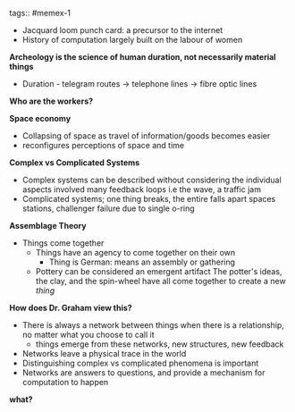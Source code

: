 tags::  #memex-1

- Jacquard loom punch card: a precursor to the internet
- History of computation largely built on the labour of women

**Archeology is the science of human duration, not necessarily material things**

- Duration - telegram routes -> telephone lines -> fibre optic lines 

**Who are the workers?**

**Space economy**

- Collapsing of space as travel of information/goods becomes easier
- reconfigures perceptions of space and time

**Complex vs Complicated Systems**

- Complex systems can be described without considering the individual aspects involved
	many feedback loops
	i.e the wave, a traffic jam
- Complicated systems; one thing breaks, the entire falls apart
	spaces stations, challenger failure due to single o-ring

**Assemblage Theory**

- Things come together
	- Things have an agency to come together on their own
		- Thing is German: means an assembly or gathering
	- Pottery can be considered an emergent artifact
		The potter's ideas, the clay, and the spin-wheel have all come together to create a new *thing*

**How does Dr. Graham view this?**

- There is always a network between things when there is a relationship, no matter what you choose to call it
	- things emerge from these networks, new structures, new feedback 
- Networks leave a physical trace in the world
- Distinguishing complex vs complicated phenomena is important 
- Networks are answers to questions, and provide a mechanism for computation to happen

**what?**
